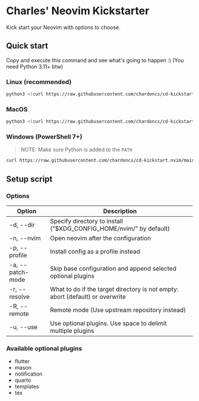 # Charles' Neovim Kickstarter

Kick start your Neovim with options to choose.

## Quick start

Copy and execute this command and see what's going to happen :) (You need Python 3.11+ btw)

### Linux (recommended)

```bash
python3 <(curl https://raw.githubusercontent.com/chardoncs/cd-kickstart.nvim/main/setup.py) -R -n
```

### MacOS

```bash
python3 <(curl https://raw.githubusercontent.com/chardoncs/cd-kickstart.nvim/main/setup.py) -R -n -d ~/.config/neovim/
```

### Windows (PowerShell 7+)

> NOTE: Make sure Python is added to the `PATH`

```bash
curl https://raw.githubusercontent.com/chardoncs/cd-kickstart.nvim/main/setup.py | python - -R -n -d ~/AppData/Local/nvim/
```

## Setup script

### Options

|    Option        |                                 Description                                    |
|------------------|--------------------------------------------------------------------------------|
| -d, --dir        | Specify directory to install ("$XDG_CONFIG_HOME/nvim/" by default)             |
| -n, --nvim       | Open neovim after the configuration                                            |
| -p, --profile    | Install config as a profile instead                                            |
| -a, --patch-mode | Skip base configuration and append selected optional plugins                   |
| -r, --resolve    | What to do if the target directory is not empty: abort (default) or overwrite  |
| -R, --remote     | Remote mode (Use upstream repository instead)                                  |
| -u, --use        | Use optional plugins. Use space to delimit multiple plugins                    |

### Available optional plugins

- flutter
- mason
- notification
- quarto
- templates
- tex
